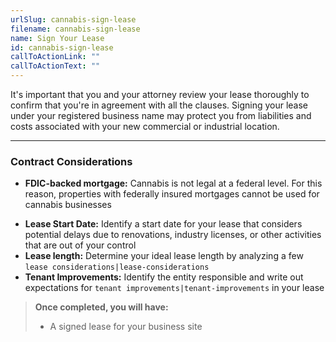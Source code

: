 ```yaml
---
urlSlug: cannabis-sign-lease
filename: cannabis-sign-lease
name: Sign Your Lease
id: cannabis-sign-lease
callToActionLink: ""
callToActionText: ""
---
```

I﻿t's important that you and your attorney review your lease thoroughly to confirm that you're in agreement with all the clauses. Signing your lease under your registered business name may protect you from liabilities and costs associated with your new commercial or industrial location.


- - -

### Contract Considerations

- **FDIC-backed mortgage:** Cannabis is not legal at a federal level. For this reason, properties with federally insured mortgages cannot be used for cannabis businesses  
* **Lease Start Date:** Identify a start date for your lease that considers potential delays due to renovations, industry licenses, or other activities that are out of your control
* **Lease length:** Determine your ideal lease length by analyzing a few `lease considerations|lease-considerations` 
* **Tenant Improvements:** Identify the entity responsible and write out expectations for `tenant improvements|tenant-improvements` in your lease

> **Once completed, you will have:**
>
> * A signed lease for your business site